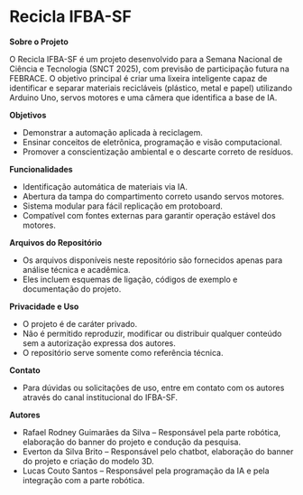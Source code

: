 # Recicla IFBA-SF
**Sobre o Projeto**

O Recicla IFBA-SF é um projeto desenvolvido para a Semana Nacional de Ciência e Tecnologia (SNCT 2025), com previsão de participação futura na FEBRACE. O objetivo principal é criar uma lixeira inteligente capaz de identificar e separar materiais recicláveis (plástico, metal e papel) utilizando Arduino Uno, servos motores e uma câmera que identifica a base de IA.

**Objetivos**

- Demonstrar a automação aplicada à reciclagem.
- Ensinar conceitos de eletrônica, programação e visão computacional.
- Promover a conscientização ambiental e o descarte correto de resíduos.

**Funcionalidades**

- Identificação automática de materiais via IA.
- Abertura da tampa do compartimento correto usando servos motores.
- Sistema modular para fácil replicação em protoboard.
- Compatível com fontes externas para garantir operação estável dos motores.

**Arquivos do Repositório**

- Os arquivos disponíveis neste repositório são fornecidos apenas para análise técnica e acadêmica.
- Eles incluem esquemas de ligação, códigos de exemplo e documentação do projeto.

**Privacidade e Uso**

- O projeto é de caráter privado.
- Não é permitido reproduzir, modificar ou distribuir qualquer conteúdo sem a autorização expressa dos autores.
- O repositório serve somente como referência técnica.

**Contato**

- Para dúvidas ou solicitações de uso, entre em contato com os autores através do canal institucional do IFBA-SF.

**Autores**

- Rafael Rodney Guimarães da Silva – Responsável pela parte robótica, elaboração do banner do projeto e condução da pesquisa.
- Everton da Silva Brito – Responsável pelo chatbot, elaboração do banner do projeto e criação do modelo 3D.
- Lucas Couto Santos – Responsável pela programação da IA e pela integração com a parte robótica.
